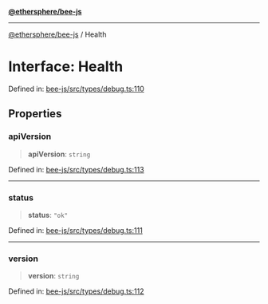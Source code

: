 [**@ethersphere/bee-js**](../Overview.md)

***

[@ethersphere/bee-js](../Overview.md) / Health

# Interface: Health

Defined in: [bee-js/src/types/debug.ts:110](https://github.com/ethersphere/bee-js/blob/3abbe2b1b264d6b586511a56e93badb2236bd09d/src/types/debug.ts#L110)

## Properties

### apiVersion

> **apiVersion**: `string`

Defined in: [bee-js/src/types/debug.ts:113](https://github.com/ethersphere/bee-js/blob/3abbe2b1b264d6b586511a56e93badb2236bd09d/src/types/debug.ts#L113)

***

### status

> **status**: `"ok"`

Defined in: [bee-js/src/types/debug.ts:111](https://github.com/ethersphere/bee-js/blob/3abbe2b1b264d6b586511a56e93badb2236bd09d/src/types/debug.ts#L111)

***

### version

> **version**: `string`

Defined in: [bee-js/src/types/debug.ts:112](https://github.com/ethersphere/bee-js/blob/3abbe2b1b264d6b586511a56e93badb2236bd09d/src/types/debug.ts#L112)
